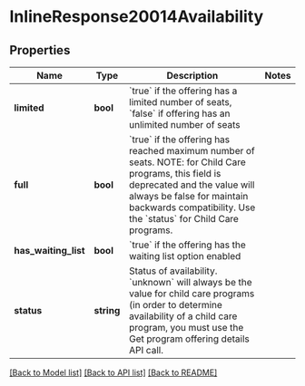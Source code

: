 # InlineResponse20014Availability

## Properties
Name | Type | Description | Notes
------------ | ------------- | ------------- | -------------
**limited** | **bool** | &#x60;true&#x60; if the offering has a limited number of seats, &#x60;false&#x60; if offering has an unlimited number of seats | 
**full** | **bool** | &#x60;true&#x60; if the offering has reached maximum number of seats.  NOTE: for Child Care programs, this field is deprecated and the value will always be false for maintain backwards compatibility.  Use the &#x60;status&#x60; for Child Care programs. | 
**has_waiting_list** | **bool** | &#x60;true&#x60; if the offering has the waiting list option enabled | 
**status** | **string** | Status of availability.  &#x60;unknown&#x60; will always be the value for child care programs (in order to determine availability of a child care program, you must use the Get program offering details API call. | 

[[Back to Model list]](../README.md#documentation-for-models) [[Back to API list]](../README.md#documentation-for-api-endpoints) [[Back to README]](../README.md)


